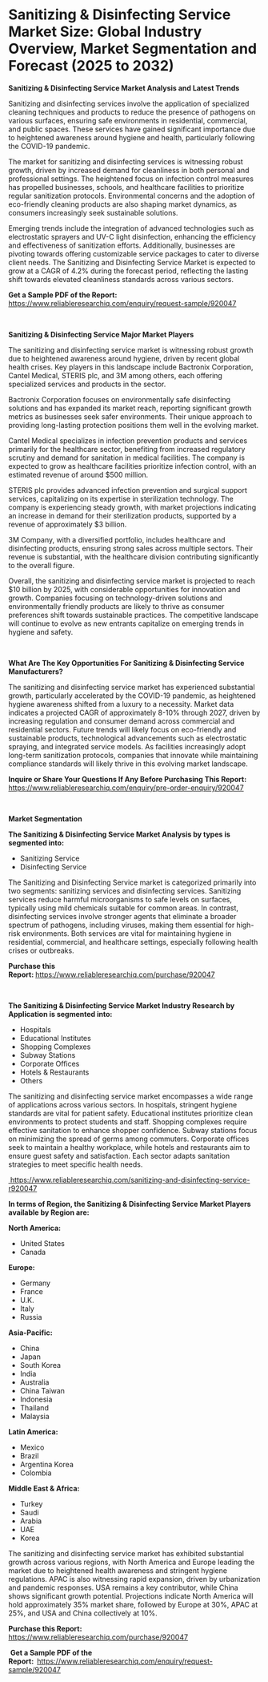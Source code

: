 <p><h1>Sanitizing & Disinfecting Service Market Size: Global Industry Overview, Market Segmentation and Forecast (2025 to 2032)</h1></p><p><strong>Sanitizing & Disinfecting Service Market Analysis and Latest Trends</strong></p>
<p><p>Sanitizing and disinfecting services involve the application of specialized cleaning techniques and products to reduce the presence of pathogens on various surfaces, ensuring safe environments in residential, commercial, and public spaces. These services have gained significant importance due to heightened awareness around hygiene and health, particularly following the COVID-19 pandemic.</p><p>The market for sanitizing and disinfecting services is witnessing robust growth, driven by increased demand for cleanliness in both personal and professional settings. The heightened focus on infection control measures has propelled businesses, schools, and healthcare facilities to prioritize regular sanitization protocols. Environmental concerns and the adoption of eco-friendly cleaning products are also shaping market dynamics, as consumers increasingly seek sustainable solutions.</p><p>Emerging trends include the integration of advanced technologies such as electrostatic sprayers and UV-C light disinfection, enhancing the efficiency and effectiveness of sanitization efforts. Additionally, businesses are pivoting towards offering customizable service packages to cater to diverse client needs. The Sanitizing and Disinfecting Service Market is expected to grow at a CAGR of 4.2% during the forecast period, reflecting the lasting shift towards elevated cleanliness standards across various sectors.</p></p>
<p><strong>Get a Sample PDF of the Report:&nbsp;</strong> <a href="https://www.reliableresearchiq.com/enquiry/request-sample/920047?utm_campaign=1876&utm_medium=2&utm_source=Github&utm_content=ia&utm_term=18042025&utm_id=sanitizing-disinfecting-service">https://www.reliableresearchiq.com/enquiry/request-sample/920047</a></p>
<p>&nbsp;</p>
<p><strong>Sanitizing & Disinfecting Service Major Market Players</strong></p>
<p><p>The sanitizing and disinfecting service market is witnessing robust growth due to heightened awareness around hygiene, driven by recent global health crises. Key players in this landscape include Bactronix Corporation, Cantel Medical, STERIS plc, and 3M among others, each offering specialized services and products in the sector.</p><p>Bactronix Corporation focuses on environmentally safe disinfecting solutions and has expanded its market reach, reporting significant growth metrics as businesses seek safer environments. Their unique approach to providing long-lasting protection positions them well in the evolving market.</p><p>Cantel Medical specializes in infection prevention products and services primarily for the healthcare sector, benefiting from increased regulatory scrutiny and demand for sanitation in medical facilities. The company is expected to grow as healthcare facilities prioritize infection control, with an estimated revenue of around $500 million.</p><p>STERIS plc provides advanced infection prevention and surgical support services, capitalizing on its expertise in sterilization technology. The company is experiencing steady growth, with market projections indicating an increase in demand for their sterilization products, supported by a revenue of approximately $3 billion.</p><p>3M Company, with a diversified portfolio, includes healthcare and disinfecting products, ensuring strong sales across multiple sectors. Their revenue is substantial, with the healthcare division contributing significantly to the overall figure.</p><p>Overall, the sanitizing and disinfecting service market is projected to reach $10 billion by 2025, with considerable opportunities for innovation and growth. Companies focusing on technology-driven solutions and environmentally friendly products are likely to thrive as consumer preferences shift towards sustainable practices. The competitive landscape will continue to evolve as new entrants capitalize on emerging trends in hygiene and safety.</p></p>
<p>&nbsp;</p>
<p><strong>What Are The Key Opportunities For Sanitizing & Disinfecting Service Manufacturers?</strong></p>
<p><p>The sanitizing and disinfecting service market has experienced substantial growth, particularly accelerated by the COVID-19 pandemic, as heightened hygiene awareness shifted from a luxury to a necessity. Market data indicates a projected CAGR of approximately 8-10% through 2027, driven by increasing regulation and consumer demand across commercial and residential sectors. Future trends will likely focus on eco-friendly and sustainable products, technological advancements such as electrostatic spraying, and integrated service models. As facilities increasingly adopt long-term sanitization protocols, companies that innovate while maintaining compliance standards will likely thrive in this evolving market landscape.</p></p>
<p><strong>Inquire or Share Your Questions If Any Before Purchasing This Report:</strong> <a href="https://www.reliableresearchiq.com/enquiry/pre-order-enquiry/920047?utm_campaign=1876&utm_medium=2&utm_source=Github&utm_content=ia&utm_term=18042025&utm_id=sanitizing-disinfecting-service">https://www.reliableresearchiq.com/enquiry/pre-order-enquiry/920047</a></p>
<p>&nbsp;</p>
<p><strong>Market Segmentation</strong></p>
<p><strong>The Sanitizing & Disinfecting Service Market Analysis by types is segmented into:</strong></p>
<p><ul><li>Sanitizing Service</li><li>Disinfecting Service</li></ul></p>
<p><p>The Sanitizing and Disinfecting Service market is categorized primarily into two segments: sanitizing services and disinfecting services. Sanitizing services reduce harmful microorganisms to safe levels on surfaces, typically using mild chemicals suitable for common areas. In contrast, disinfecting services involve stronger agents that eliminate a broader spectrum of pathogens, including viruses, making them essential for high-risk environments. Both services are vital for maintaining hygiene in residential, commercial, and healthcare settings, especially following health crises or outbreaks.</p></p>
<p><strong>Purchase this Report:&nbsp;</strong><a href="https://www.reliableresearchiq.com/purchase/920047?utm_campaign=1876&utm_medium=2&utm_source=Github&utm_content=ia&utm_term=18042025&utm_id=sanitizing-disinfecting-service">https://www.reliableresearchiq.com/purchase/920047</a></p>
<p>&nbsp;</p>
<p><strong>The Sanitizing & Disinfecting Service Market Industry Research by Application is segmented into:</strong></p>
<p><ul><li>Hospitals</li><li>Educational Institutes</li><li>Shopping Complexes</li><li>Subway Stations</li><li>Corporate Offices</li><li>Hotels & Restaurants</li><li>Others</li></ul></p>
<p><p>The sanitizing and disinfecting service market encompasses a wide range of applications across various sectors. In hospitals, stringent hygiene standards are vital for patient safety. Educational institutes prioritize clean environments to protect students and staff. Shopping complexes require effective sanitation to enhance shopper confidence. Subway stations focus on minimizing the spread of germs among commuters. Corporate offices seek to maintain a healthy workplace, while hotels and restaurants aim to ensure guest safety and satisfaction. Each sector adapts sanitation strategies to meet specific health needs.</p></p>
<p><a href="https://www.reliableresearchiq.com/sanitizing-and-disinfecting-service-r920047?utm_campaign=1876&utm_medium=2&utm_source=Github&utm_content=ia&utm_term=18042025&utm_id=sanitizing-disinfecting-service">&nbsp;https://www.reliableresearchiq.com/sanitizing-and-disinfecting-service-r920047</a></p>
<p><strong>In terms of Region, the Sanitizing & Disinfecting Service Market Players available by Region are:</strong></p>
<p>
    <p> <strong> North America: </strong>
        <ul>
            <li>United States</li>
            <li>Canada</li>
        </ul>
        </p> 
    <p> <strong> Europe: </strong>
        <ul>
            <li>Germany</li>
            <li>France</li>
            <li>U.K.</li>
            <li>Italy</li>
            <li>Russia</li>
        </ul>
        </p> 
    <p> <strong> Asia-Pacific: </strong>
        <ul>
            <li>China</li>
            <li>Japan</li>
            <li>South Korea</li>
            <li>India</li>
            <li>Australia</li>
            <li>China Taiwan</li>
            <li>Indonesia</li>
            <li>Thailand</li>
            <li>Malaysia</li>
        </ul>
        </p> 
    <p> <strong> Latin America: </strong>
        <ul>
            <li>Mexico</li>
            <li>Brazil</li>
            <li>Argentina Korea</li>
            <li>Colombia</li>
        </ul>
        </p> 
    <p> <strong> Middle East & Africa: </strong>
        <ul>
            <li>Turkey</li>
            <li>Saudi</li>
            <li>Arabia</li>
            <li>UAE</li>
            <li>Korea</li>
        </ul>
    </p>
    </p>
<p><p>The sanitizing and disinfecting service market has exhibited substantial growth across various regions, with North America and Europe leading the market due to heightened health awareness and stringent hygiene regulations. APAC is also witnessing rapid expansion, driven by urbanization and pandemic responses. USA remains a key contributor, while China shows significant growth potential. Projections indicate North America will hold approximately 35% market share, followed by Europe at 30%, APAC at 25%, and USA and China collectively at 10%.</p></p>
<p><strong>Purchase this Report: </strong><a href="https://www.reliableresearchiq.com/purchase/920047?utm_campaign=1876&utm_medium=2&utm_source=Github&utm_content=ia&utm_term=18042025&utm_id=sanitizing-disinfecting-service">https://www.reliableresearchiq.com/purchase/920047</a></p>
<p>&nbsp;<strong>Get a Sample PDF of the Report:&nbsp;&nbsp;</strong><a href="https://www.reliableresearchiq.com/enquiry/request-sample/920047?utm_campaign=1876&utm_medium=2&utm_source=Github&utm_content=ia&utm_term=18042025&utm_id=sanitizing-disinfecting-service">https://www.reliableresearchiq.com/enquiry/request-sample/920047</a></p>
<p><strong></strong></p>
<p><p></p><p></p><p></p></p>